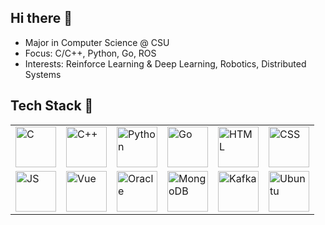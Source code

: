 ## Hi there 👋  
- Major in Computer Science @ CSU
- Focus: C/C++, Python, Go, ROS
- Interests: Reinforce Learning & Deep Learning, Robotics, Distributed Systems

<!--
**wWXTw/wWXTw** is a ✨ _special_ ✨ repository because its `README.md` (this file) appears on your GitHub profile.

Here are some ideas to get you started:

- 🔭 I’m currently working on ...
- 🌱 I’m currently learning ...
- 👯 I’m looking to collaborate on ...
- 🤔 I’m looking for help with ...
- 💬 Ask me about ...
- 📫 How to reach me: ...
- 😄 Pronouns: ...
- ⚡ Fun fact: ...
-->

## Tech Stack 🔧  
<table>
  <tr>
    <td>
      <a href="https://en.wikipedia.org/wiki/C_(programming_language)" target="_blank" title="C">
        <img src="https://cdn.jsdelivr.net/gh/devicons/devicon/icons/c/c-original.svg" height="65" alt="C" />
      </a>
    </td>
    <td>
      <a href="https://isocpp.org/" target="_blank" title="C++">
        <img src="https://cdn.jsdelivr.net/gh/devicons/devicon/icons/cplusplus/cplusplus-original.svg" height="65" alt="C++"/>
      </a>
    </td>
    <td>
      <a href="https://www.python.org/" target="_blank" title="Python">
        <img src="https://cdn.jsdelivr.net/gh/devicons/devicon/icons/python/python-original.svg" height="65" alt="Python"/>
      </a>
    </td>
    <td>
      <a href="https://go.dev/" target="_blank" title="Go">
        <img src="https://cdn.jsdelivr.net/gh/devicons/devicon/icons/go/go-original.svg" height="65" alt="Go"/>
      </a>
    </td>
    <td>
      <a href="https://developer.mozilla.org/en-US/docs/Web/HTML" target="_blank" title="HTML5">  
        <img src="https://cdn.jsdelivr.net/gh/devicons/devicon/icons/html5/html5-original.svg" height="65" alt="HTML"/>
      </a>
    </td>
    <td>
      <a href="https://developer.mozilla.org/en-US/docs/Web/CSS" target="_blank" title="CSS3">
        <img src="https://cdn.jsdelivr.net/gh/devicons/devicon/icons/css3/css3-original.svg" height="65" alt="CSS"/>
      </a>
    </td>
  </tr>
  <tr>
    <td>
      <a href="https://developer.mozilla.org/en-US/docs/Web/JavaScript" target="_blank" title="JavaScript">
        <img src="https://cdn.jsdelivr.net/gh/devicons/devicon/icons/javascript/javascript-original.svg" height="65" alt="JS"/>
      </a>
    </td>
    <td>
      <a href="https://vuejs.org/" target="_blank" title="Vue.js">
        <img src="https://cdn.jsdelivr.net/gh/devicons/devicon/icons/vuejs/vuejs-original.svg" height="65" alt="Vue"/>
      </a>
    </td>
    <td>
      <a href="https://www.oracle.com/database/" target="_blank" title="Oracle Database">
        <img src="https://cdn.jsdelivr.net/gh/devicons/devicon/icons/oracle/oracle-original.svg" height="65" alt="Oracle"/>
      </a>
    </td>
    <td>
      <a href="https://www.mongodb.com/" target="_blank" title="MongoDB">
        <img src="https://cdn.jsdelivr.net/gh/devicons/devicon/icons/mongodb/mongodb-original.svg" height="65" alt="MongoDB"/>
      </a>
    </td>
    <td>
      <a href="https://kafka.apache.org/" target="_blank" title="Apache Kafka">
        <img src="https://cdn.jsdelivr.net/gh/devicons/devicon/icons/apachekafka/apachekafka-original.svg" height="65" alt="Kafka"/>
      </a>
    </td>
    <td>
      <a href="https://cn.ubuntu.com/" target="_blank" title="Ubuntu">
        <img src="https://cdn.jsdelivr.net/gh/devicons/devicon/icons/ubuntu/ubuntu-plain-wordmark.svg" height="65" alt="Ubuntu"/>
      </a>
    </td>
  </tr>
</table>
